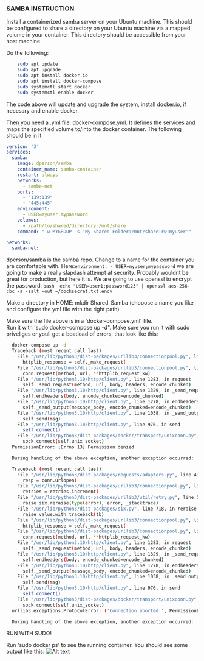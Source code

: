 ### SAMBA INSTRUCTION

Install a containerized samba server on your Ubuntu machine. This should be configured to share a directory on your Ubuntu machine via a mapped volume in your container. This directory should be accessible from your host machine. 

Do the following: 
```bash
    sudo apt update
    sudo apt upgrade
    sudo apt install docker.io
    sudo apt install docker-compose
    sudo systemctl start docker
    sudo systemctl enable docker
```
The code above will update and upgrade the system, install docker.io, if necesary and enable docker.

Then you need a .yml file: docker-compose.yml. It defines the services and maps the specified volume to/into the docker container.  The following should be in it
```yml
version: '3'
services:
  samba:
    image: dperson/samba
    container_name: samba-container
    restart: always
    networks:
      - samba-net
    ports:
      - "139:139"
      - "445:445"
    environment:
      - USER=myuser;mypassword
    volumes:
      - /path/to/shared/directory:/mnt/share
    command: "-w MYGROUP -s 'My Shared Folder:/mnt/share:rw:myuser'"

networks:
  samba-net:

```
dperson/samba is the samba repo.
Change <samba-container> to a name for the container you are comfortable with.
Here:```environment:
      - USER=myuser;mypassword```
  we are going to make a really  slapdash attempt at security.  Probably wouldnt be great for production, but here it is.  We are going to use openssl to encrypt the password:  ``` bash 
  echo "USER=user1;password123" | openssl aes-256-cbc -a -salt -out ~/docksecret.txt.encv ```

Make a directory in HOME: mkdir Shared_Samba (chooose a name you like and configure the yml file with the right path)

Make sure the file above is in a 'docker-compose.yml' file.  
Run it with 'sudo docker-compose up -d".  Make sure you run it with sudo priveliges or youll get a boatload of errors, that look like this:
```bash
  docker-compose up -d
  Traceback (most recent call last):
    File "/usr/lib/python3/dist-packages/urllib3/connectionpool.py", line 700, in urlopen
      httplib_response = self._make_request(
    File "/usr/lib/python3/dist-packages/urllib3/connectionpool.py", line 395, in _make_request
      conn.request(method, url, **httplib_request_kw)
    File "/usr/lib/python3.10/http/client.py", line 1283, in request
      self._send_request(method, url, body, headers, encode_chunked)
    File "/usr/lib/python3.10/http/client.py", line 1329, in _send_request
      self.endheaders(body, encode_chunked=encode_chunked)
    File "/usr/lib/python3.10/http/client.py", line 1278, in endheaders
      self._send_output(message_body, encode_chunked=encode_chunked)
    File "/usr/lib/python3.10/http/client.py", line 1038, in _send_output
      self.send(msg)
    File "/usr/lib/python3.10/http/client.py", line 976, in send
      self.connect()
    File "/usr/lib/python3/dist-packages/docker/transport/unixconn.py", line 30, in connect
      sock.connect(self.unix_socket)
  PermissionError: [Errno 13] Permission denied

  During handling of the above exception, another exception occurred:

  Traceback (most recent call last):
    File "/usr/lib/python3/dist-packages/requests/adapters.py", line 439, in send
      resp = conn.urlopen(
    File "/usr/lib/python3/dist-packages/urllib3/connectionpool.py", line 756, in urlopen
      retries = retries.increment(
    File "/usr/lib/python3/dist-packages/urllib3/util/retry.py", line 532, in increment
      raise six.reraise(type(error), error, _stacktrace)
    File "/usr/lib/python3/dist-packages/six.py", line 718, in reraise
      raise value.with_traceback(tb)
    File "/usr/lib/python3/dist-packages/urllib3/connectionpool.py", line 700, in urlopen
      httplib_response = self._make_request(
    File "/usr/lib/python3/dist-packages/urllib3/connectionpool.py", line 395, in _make_request
      conn.request(method, url, **httplib_request_kw)
    File "/usr/lib/python3.10/http/client.py", line 1283, in request
      self._send_request(method, url, body, headers, encode_chunked)
    File "/usr/lib/python3.10/http/client.py", line 1329, in _send_request
      self.endheaders(body, encode_chunked=encode_chunked)
    File "/usr/lib/python3.10/http/client.py", line 1278, in endheaders
      self._send_output(message_body, encode_chunked=encode_chunked)
    File "/usr/lib/python3.10/http/client.py", line 1038, in _send_output
      self.send(msg)
    File "/usr/lib/python3.10/http/client.py", line 976, in send
      self.connect()
    File "/usr/lib/python3/dist-packages/docker/transport/unixconn.py", line 30, in connect
      sock.connect(self.unix_socket)
  urllib3.exceptions.ProtocolError: ('Connection aborted.', PermissionError(13, 'Permission denied'))

  During handling of the above exception, another exception occurred:
```   
RUN WITH SUDO!

Run 'sudo docker ps' to see the running container.  You should see some output like this: ![Alt text](image.png)